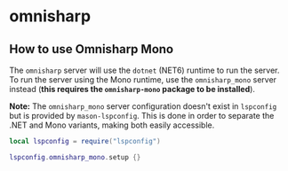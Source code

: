 # omnisharp

## How to use Omnisharp Mono

The `omnisharp` server will use the `dotnet` (NET6) runtime to run the server. To run the server using the Mono runtime,
use the `omnisharp_mono` server instead (**this requires the `omnisharp-mono` package to be installed**).

**Note:** The `omnisharp_mono` server configuration doesn't exist in `lspconfig` but is provided by `mason-lspconfig`.
This is done in order to separate the .NET and Mono variants, making both easily accessible.

```lua
local lspconfig = require("lspconfig")

lspconfig.omnisharp_mono.setup {}
```
